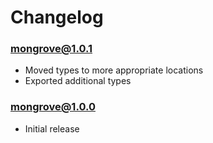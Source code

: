 # Changelog

### mongrove@1.0.1

-   Moved types to more appropriate locations
-   Exported additional types

### mongrove@1.0.0

-   Initial release
